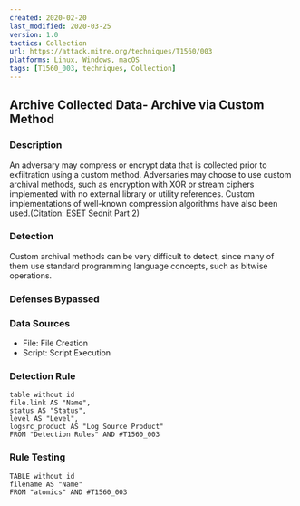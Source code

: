 ```yaml
---
created: 2020-02-20
last_modified: 2020-03-25
version: 1.0
tactics: Collection
url: https://attack.mitre.org/techniques/T1560/003
platforms: Linux, Windows, macOS
tags: [T1560_003, techniques, Collection]
---
```


## Archive Collected Data- Archive via Custom Method

### Description

An adversary may compress or encrypt data that is collected prior to exfiltration using a custom method. Adversaries may choose to use custom archival methods, such as encryption with XOR or stream ciphers implemented with no external library or utility references. Custom implementations of well-known compression algorithms have also been used.(Citation: ESET Sednit Part 2)

### Detection

Custom archival methods can be very difficult to detect, since many of them use standard programming language concepts, such as bitwise operations.

### Defenses Bypassed



### Data Sources

  - File: File Creation
  -  Script: Script Execution
### Detection Rule

```dataview
table without id
file.link AS "Name",
status AS "Status",
level AS "Level",
logsrc_product AS "Log Source Product"
FROM "Detection Rules" AND #T1560_003
```

### Rule Testing

```dataview
TABLE without id
filename AS "Name"
FROM "atomics" AND #T1560_003
```

